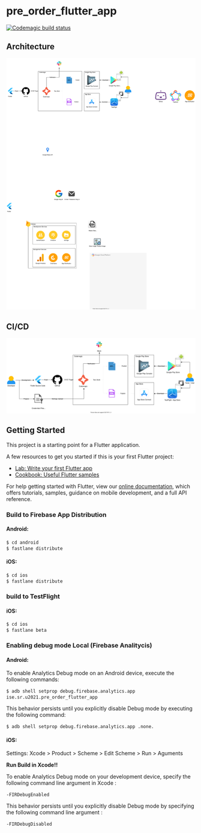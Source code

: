 # pre_order_flutter_app

[![Codemagic build status](https://api.codemagic.io/apps/6098b499f3dcf2b4763b420c/6098b499f3dcf2b4763b420b/status_badge.svg)](https://codemagic.io/apps/6098b499f3dcf2b4763b420c/6098b499f3dcf2b4763b420b/latest_build)

## Architecture

![](./reference/architecture.drawio.svg)

## CI/CD

![](./reference/cicd.drawio.svg)

## Getting Started

This project is a starting point for a Flutter application.

A few resources to get you started if this is your first Flutter project:

- [Lab: Write your first Flutter app](https://flutter.dev/docs/get-started/codelab)
- [Cookbook: Useful Flutter samples](https://flutter.dev/docs/cookbook)

For help getting started with Flutter, view our
[online documentation](https://flutter.dev/docs), which offers tutorials,
samples, guidance on mobile development, and a full API reference.

### Build to Firebase App Distribution

#### Android:

```shell
$ cd android
$ fastlane distribute
```

#### iOS:

```shell
$ cd ios
$ fastlane distribute
```

### build to TestFlight

#### iOS:

```shell
$ cd ios
$ fastlane beta
```


### Enabling debug mode Local (Firebase Analitycis)

#### Android:

To enable Analytics Debug mode on an Android device, execute the following commands:

```shell
$ adb shell setprop debug.firebase.analytics.app ise.sr.u2021.pre_order_flutter_app
```

This behavior persists until you explicitly disable Debug mode by executing the following command:

```shell
$ adb shell setprop debug.firebase.analytics.app .none.
```

#### iOS:

Settings: Xcode > Product > Scheme > Edit Scheme > Run > Aguments

**Run Build in Xcode!!**

To enable Analytics Debug mode on your development device, specify the following command line argument in Xcode :

```
-FIRDebugEnabled
```

This behavior persists until you explicitly disable Debug mode by specifying the following command line argument :

```
-FIRDebugDisabled
```
